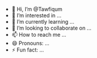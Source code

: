 - 👋 Hi, I’m @Tawfiqum
- 👀 I’m interested in ...
- 🌱 I’m currently learning ...
- 💞️ I’m looking to collaborate on ...
- 📫 How to reach me ...
- 😄 Pronouns: ...
- ⚡ Fun fact: ...

<!---
Tawfiqum/Tawfiqum is a ✨ special ✨ repository because its `README.md` (this file) appears on your GitHub profile.
You can click the Preview link to take a look at your changes.
--->
